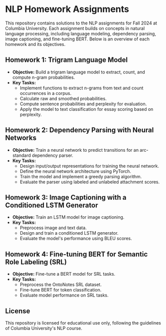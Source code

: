 # NLP Homework Assignments

This repository contains solutions to the NLP assignments for Fall 2024 at Columbia University. Each assignment builds on concepts in natural language processing, including language modeling, dependency parsing, image captioning, and fine-tuning BERT. Below is an overview of each homework and its objectives.

## Homework 1: Trigram Language Model
- **Objective:** Build a trigram language model to extract, count, and compute n-gram probabilities.
- **Key Tasks:**
  - Implement functions to extract n-grams from text and count occurrences in a corpus.
  - Calculate raw and smoothed probabilities.
  - Compute sentence probabilities and perplexity for evaluation.
  - Apply the model to text classification for essay scoring based on perplexity.


## Homework 2: Dependency Parsing with Neural Networks
- **Objective:** Train a neural network to predict transitions for an arc-standard dependency parser.
- **Key Tasks:**
  - Design input/output representations for training the neural network.
  - Define the neural network architecture using PyTorch.
  - Train the model and implement a greedy parsing algorithm.
  - Evaluate the parser using labeled and unlabeled attachment scores.


## Homework 3: Image Captioning with a Conditioned LSTM Generator
- **Objective:** Train an LSTM model for image captioning.
- **Key Tasks:**
  - Preprocess image and text data.
  - Design and train a conditioned LSTM generator.
  - Evaluate the model's performance using BLEU scores.


## Homework 4: Fine-tuning BERT for Semantic Role Labeling (SRL)
- **Objective:** Fine-tune a BERT model for SRL tasks.
- **Key Tasks:**
  - Preprocess the OntoNotes SRL dataset.
  - Fine-tune BERT for token classification.
  - Evaluate model performance on SRL tasks.

## License
This repository is licensed for educational use only, following the guidelines of Columbia University's NLP course.
